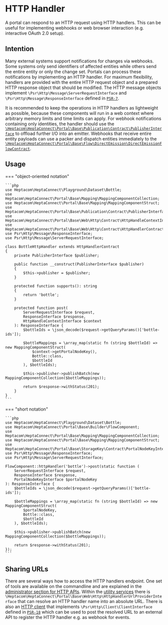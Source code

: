 # HTTP Handler

A portal can respond to an HTTP request using HTTP handlers.
This can be useful for implementing webhooks or web browser interaction (e.g. interactive OAuth 2.0 setup).


## Intention

Many external systems support notifications for changes via webhooks.
Some systems only send identifiers of affected entities while others send the entire entity or only the change set.
Portals can process these notifications by implementing an HTTP handler.
For maximum flexibility, handlers are provided with the entire HTTP request object and a prepared HTTP response object that should be modified.
The HTTP message objects implement `\Psr\Http\Message\ServerRequestInterface` and `\Psr\Http\Message\ResponseInterface` defined in [`PSR-7`](https://www.php-fig.org/psr/psr-7/).

It is recommended to keep the operations in HTTP handlers as lightweight as possible, because these components will run in a web context where arbitrary memory limits and time limits can apply.
For webhook notifications containing only identities, the handler should use the [`\Heptacom\HeptaConnect\Portal\Base\Publication\Contract\PublisherInterface`](./default-utilities.md#publisherinterface) to offload further I/O into an emitter.
Webhooks that receive entire entity payloads can use a packer and dispatch entities immediately to the [`\Heptacom\HeptaConnect\Portal\Base\Flow\DirectEmission\DirectEmissionFlowContract`](./default-utilities.md#directemissionflowcontract).


## Usage

=== "object-oriented notation"

    ```php
    use Heptacom\HeptaConnect\Playground\Dataset\Bottle;
    use Heptacom\HeptaConnect\Portal\Base\Mapping\MappingComponentCollection;
    use Heptacom\HeptaConnect\Portal\Base\Mapping\MappingComponentStruct;
    use Heptacom\HeptaConnect\Portal\Base\Publication\Contract\PublisherInterface;
    use Heptacom\HeptaConnect\Portal\Base\Web\Http\Contract\HttpHandleContextInterface;
    use Heptacom\HeptaConnect\Portal\Base\Web\Http\Contract\HttpHandlerContract;
    use Psr\Http\Message\ResponseInterface;
    use Psr\Http\Message\ServerRequestInterface;
    
    class BottleHttpHandler extends HttpHandlerContract
    {
        private PublisherInterface $publisher;
    
        public function __construct(PublisherInterface $publisher)
        {
            $this->publisher = $publisher;
        }
    
        protected function supports(): string
        {
            return 'bottle';
        }
    
        protected function post(
            ServerRequestInterface $request,
            ResponseInterface $response,
            HttpHandleContextInterface $context
        ): ResponseInterface {
            $bottleIds = \json_decode($request->getQueryParams()['bottle-ids']);
    
            $bottleMappings = \array_map(static fn (string $bottleId) => new MappingComponentStruct(
                $context->getPortalNodeKey(),
                Bottle::class,
                $bottleId
            ), $bottleIds);
    
            $this->publisher->publishBatch(new MappingComponentCollection($bottleMappings));
    
            return $response->withStatus(201);
        }
    }
    ```

=== "short notation"

    ```php
    use Heptacom\HeptaConnect\Playground\Dataset\Bottle;
    use Heptacom\HeptaConnect\Portal\Base\Builder\FlowComponent;
    use Heptacom\HeptaConnect\Portal\Base\Mapping\MappingComponentCollection;
    use Heptacom\HeptaConnect\Portal\Base\Mapping\MappingComponentStruct;
    use Heptacom\HeptaConnect\Portal\Base\StorageKey\Contract\PortalNodeKeyInterface;
    use Psr\Http\Message\ResponseInterface;
    use Psr\Http\Message\ServerRequestInterface;
    
    FlowComponent::httpHandler('bottle')->post(static function (
        ServerRequestInterface $request,
        ResponseInterface $response,
        PortalNodeKeyInterface $portalNodeKey
    ): ResponseInterface {
        $bottleIds = \json_decode($request->getQueryParams()['bottle-ids']);
    
        $bottleMappings = \array_map(static fn (string $bottleId) => new MappingComponentStruct(
            $portalNodeKey,
            Bottle::class,
            $bottleId
        ), $bottleIds);
    
        $this->publisher->publishBatch(new MappingComponentCollection($bottleMappings));
    
        return $response->withStatus(201);
    });
    ```


## Sharing URLs

There are several ways how to access the HTTP handlers endpoint.
One set of tools are available on the commandline and are explained in the [administrator section for HTTP APIs](../administrator/http-apis.md). 
Within the [utility services](./default-utilities.md#httphandlerurlproviderinterface) there is `\Heptacom\HeptaConnect\Portal\Base\Web\Http\HttpHandlerUrlProviderInterface` that can resolve an HTTP handler name into an absolute URL.
There is also an [HTTP client](./default-utilities.md#clientinterface) that implements `\Psr\Http\Client\ClientInterface` defined in [`PSR-18`](https://www.php-fig.org/psr/psr-18/) which can be used to post the resolved URL to an external API to register the HTTP handler e.g. as webhook for events.
